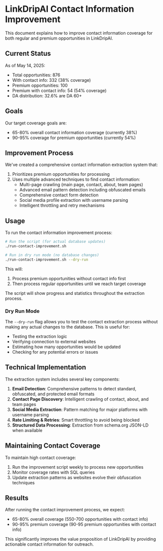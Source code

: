 # LinkDripAI Contact Information Improvement

This document explains how to improve contact information coverage for both regular and premium opportunities in LinkDripAI.

## Current Status

As of May 14, 2025:
- Total opportunities: 876
- With contact info: 332 (38% coverage)
- Premium opportunities: 100
- Premium with contact info: 54 (54% coverage)
- DA distribution: 32.6% are DA 60+

## Goals

Our target coverage goals are:
- 65-80% overall contact information coverage (currently 38%)
- 90-95% coverage for premium opportunities (currently 54%)

## Improvement Process

We've created a comprehensive contact information extraction system that:

1. Prioritizes premium opportunities for processing
2. Uses multiple advanced techniques to find contact information:
   - Multi-page crawling (main page, contact, about, team pages)
   - Advanced email pattern detection including obfuscated emails
   - Comprehensive contact form detection
   - Social media profile extraction with username parsing
   - Intelligent throttling and retry mechanisms

## Usage

To run the contact information improvement process:

```bash
# Run the script (for actual database updates)
./run-contact-improvement.sh

# Run in dry run mode (no database changes)
./run-contact-improvement.sh --dry-run
```

This will:
1. Process premium opportunities without contact info first
2. Then process regular opportunities until we reach target coverage

The script will show progress and statistics throughout the extraction process.

### Dry Run Mode

The `--dry-run` flag allows you to test the contact extraction process without making any actual changes to the database. This is useful for:

- Testing the extraction logic
- Verifying connection to external websites
- Estimating how many opportunities would be updated
- Checking for any potential errors or issues

## Technical Implementation

The extraction system includes several key components:

1. **Email Detection**: Comprehensive patterns to detect standard, obfuscated, and protected email formats
2. **Contact Page Discovery**: Intelligent crawling of contact, about, and team pages
3. **Social Media Extraction**: Pattern matching for major platforms with username parsing
4. **Rate Limiting & Retries**: Smart throttling to avoid being blocked
5. **Structured Data Processing**: Extraction from schema.org JSON-LD when available

## Maintaining Contact Coverage

To maintain high contact coverage:

1. Run the improvement script weekly to process new opportunities
2. Monitor coverage rates with SQL queries
3. Update extraction patterns as websites evolve their obfuscation techniques

## Results

After running the contact improvement process, we expect:
- 65-80% overall coverage (550-700 opportunities with contact info)
- 90-95% premium coverage (90-95 premium opportunities with contact info)

This significantly improves the value proposition of LinkDripAI by providing actionable contact information for outreach.